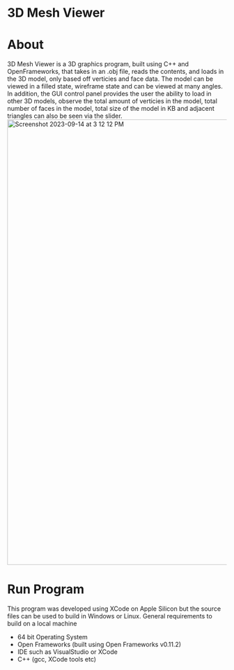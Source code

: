 # 3D Mesh Viewer

# About
3D Mesh Viewer is a 3D graphics program, built using C++ and OpenFrameworks, that takes in an .obj file, reads the contents, and loads in the 3D model, only based off verticies and face data.
The model can be viewed in a filled state, wireframe state and can be viewed at many angles. In addition, the GUI control panel provides the user the ability to load in other 3D models, 
observe the total amount of verticies in the model, total number of faces in the model, total size of the model in KB and adjacent triangles can also be seen via the slider. 
<img width="1022" alt="Screenshot 2023-09-14 at 3 12 12 PM" src="https://github.com/EJamdar05/3d-mesh-viewer/assets/68107791/74011abb-7e2f-4034-9419-2522f4316f82">

# Run Program
This program was developed using XCode on Apple Silicon but the source files can be used to build in Windows or Linux. General requirements to build on a local machine
* 64 bit Operating System
* Open Frameworks (built using Open Frameworks v0.11.2)
* IDE such as VisualStudio or XCode
* C++ (gcc, XCode tools etc)
